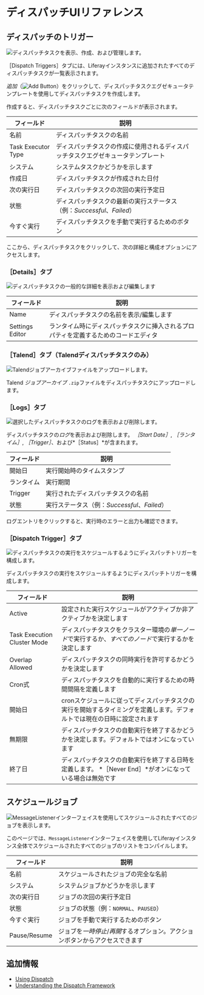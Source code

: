 # ディスパッチUIリファレンス

## ディスパッチのトリガー

![ディスパッチタスクを表示、作成、および管理します。](./dispatch-ui-reference/images/01.png)

［Dispatch Triggers］タブには、Liferayインスタンスに追加されたすべてのディスパッチタスクが一覧表示されます。

*追加*（![Add Button](../../../images/icon-add.png)）をクリックして、ディスパッチタスクエグゼキュータテンプレートを使用してディスパッチタスクを作成します。

作成すると、ディスパッチタスクごとに次のフィールドが表示されます。

| フィールド              | 説明                                            |
| ------------------ | --------------------------------------------- |
| 名前                 | ディスパッチタスクの名前                                  |
| Task Executor Type | ディスパッチタスクの作成に使用されるディスパッチタスクエグゼキュータテンプレート      |
| システム               | システムタスクかどうかを示します                              |
| 作成日                | ディスパッチタスクが作成された日付                             |
| 次の実行日              | ディスパッチタスクの次回の実行予定日                            |
| 状態                 | ディスパッチタスクの最新の実行ステータス（例：*Successful*、*Failed*） |
| 今すぐ実行              | ディスパッチタスクを手動で実行するためのボタン                       |

ここから、ディスパッチタスクをクリックして、次の詳細と構成オプションにアクセスします。

### ［Details］タブ

![ディスパッチタスクの一般的な詳細を表示および編集します](./dispatch-ui-reference/images/02.png)

| フィールド           | 説明                                         |
| --------------- | ------------------------------------------ |
| Name            | ディスパッチタスクの名前を表示/編集します                      |
| Settings Editor | ランタイム時にディスパッチタスクに挿入されるプロパティを定義するためのコードエディタ |

### ［Talend］タブ（Talendディスパッチタスクのみ）

![Talendジョブアーカイブファイルをアップロードします。](./dispatch-ui-reference/images/03.png)

Talend *ジョブアーカイブ* `.zip`ファイルをディスパッチタスクにアップロードします。

### ［Logs］タブ

![選択したディスパッチタスクのログを表示および削除します。 ](./dispatch-ui-reference/images/04.png)

ディスパッチタスクの*ログ*を表示および削除します。 *［Start Date］*, *［ランタイム］*, *［Trigger］*、および*［Status］*が含まれます。

| フィールド   | 説明                               |
| ------- | -------------------------------- |
| 開始日     | 実行開始時のタイムスタンプ                    |
| ランタイム   | 実行期間                             |
| Trigger | 実行されたディスパッチタスクの名前                |
| 状態      | 実行ステータス（例：*Successful*、*Failed*） |

ログエントリをクリックすると、実行時のエラーと出力も確認できます。

### ［Dispatch Trigger］タブ

![ディスパッチタスクの実行をスケジュールするようにディスパッチトリガーを構成します。](./dispatch-ui-reference/images/05.png)

ディスパッチタスクの実行をスケジュールするようにディスパッチトリガーを構成します。

| フィールド                       | 説明                                                             |
| --------------------------- | -------------------------------------------------------------- |
| Active                      | 設定された実行スケジュールがアクティブか非アクティブかを決定します                              |
| Task Execution Cluster Mode | ディスパッチタスクをクラスター環境の*単一ノード*で実行するか、*すべてのノード*で実行するかを決定します          |
| Overlap Allowed             | ディスパッチタスクの同時実行を許可するかどうかを決定します                                  |
| Cron式                       | ディスパッチタスクを自動的に実行するための時間間隔を定義します                                |
| 開始日                         | cronスケジュールに従ってディスパッチタスクの実行を開始するタイミングを定義します。デフォルトでは現在の日時に設定されます |
| 無期限                         | ディスパッチタスクの自動実行を終了するかどうかを決定します。デフォルトではオンになっています                 |
| 終了日                         | ディスパッチタスクの自動実行を終了する日時を定義します。 *［Never End］*がオンになっている場合は無効です     |

## スケジュールジョブ

![MessageListenerインターフェイスを使用してスケジュールされたすべてのジョブを表示します。](./dispatch-ui-reference/images/06.png)

このページでは、`MessageListener`インターフェイスを使用してLiferayインスタンス全体でスケジュールされたすべてのジョブのリストをコンパイルします。

| フィールド        | 説明                                        |
| ------------ | ----------------------------------------- |
| 名前           | スケジュールされたジョブの完全な名前                        |
| システム         | システムジョブかどうかを示します                          |
| 次の実行日        | ジョブの次回の実行予定日                              |
| 状態           | ジョブの状態（例：`NORMAL`、`PAUSED`）               |
| 今すぐ実行        | ジョブを手動で実行するためのボタン                         |
| Pause/Resume | ジョブを*一時停止*/*再開*するオプション。アクションボタンからアクセスできます |

## 追加情報

* [Using Dispatch](./using-dispatch.md)
* [Understanding the Dispatch Framework](./understanding-the-dispatch-framework.md)
